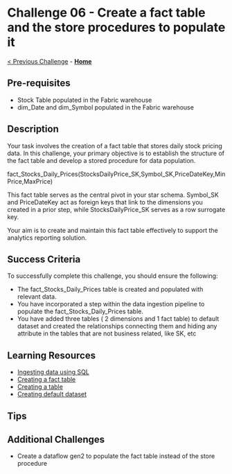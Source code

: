 <!-- REMOVE_ME # Challenge ${suffixNumber} - <Title of Challenge> (remove this from your MD files if you are writing them manually, this is for the automation script) REMOVE_ME -->

<!-- REPLACE_ME (this section will be removed by the automation script) -->
# Challenge 06 - Create a fact table and the store procedures to populate it
<!-- REPLACE_ME (this section will be removed by the automation script) -->

<!-- REMOVE_ME ${navigationLine} (remove this from your MD files if you are writing them manually, this is for the automation script) REMOVE_ME -->

<!-- REPLACE_ME (this section will be removed by the automation script) -->
<!-- If you are using this template manually, ensure the navigation links below are updated to link to the previous and next challenges relative to the current challenge. The "Home" link should always link to the homepage of the hack which is the README.md in the hack's parent directory. -->
[< Previous Challenge](./Challenge05.md) - **[Home](../README.md)**
<!-- REPLACE_ME (this section will be removed by the automation script) -->


## Pre-requisites

- Stock Table populated in the Fabric warehouse 
- dim_Date and dim_Symbol populated in the Fabric warehouse 


## Description

Your task involves the creation of a fact table that stores daily stock pricing data. In this challenge, your primary objective is to establish the structure of the fact table and develop a stored procedure for data population.

fact_Stocks_Daily_Prices(StocksDailyPrice_SK,Symbol_SK,PriceDateKey,MinPrice,MaxPrice)

This fact table serves as the central pivot in your star schema. Symbol_SK and PriceDateKey act as foreign keys that link to the dimensions you created in a prior step, while StocksDailyPrice_SK serves as a row surrogate key.

Your aim is to create and maintain this fact table effectively to support the analytics reporting solution.

## Success Criteria

To successfully complete this challenge, you should ensure the following:

- The fact_Stocks_Daily_Prices table is created and populated with relevant data.
- You have incorporated a step within the data ingestion pipeline to populate the fact_Stocks_Daily_Prices table.
- You have added three tables ( 2 dimensions and 1 fact table) to default dataset and created the relationships connecting them and hiding any attribute in the     tables that are not business related, like SK, etc


## Learning Resources
- [Ingesting data using SQL](https://learn.microsoft.com/en-us/fabric/data-warehouse/ingest-data-tsql#creating-a-new-table-with-the-result-of-a-query-by-using-create-table-as-select-ctas)
- [Creating a fact table](https://learn.microsoft.com/en-us/fabric/data-warehouse/tables)
- [Creating a table](https://learn.microsoft.com/en-us/fabric/data-warehouse/create-table)
- [Creating default dataset](https://learn.microsoft.com/en-us/fabric/data-warehouse/datasets)


## Tips

## Additional Challenges
- Create a dataflow gen2 to populate the fact table instead of the store procedure